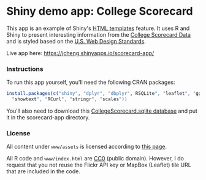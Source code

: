 # Shiny demo app: College Scorecard

This app is an example of Shiny's [HTML templates](http://shiny.rstudio.com/articles/templates.html) feature. It uses R and Shiny to present interesting information from the [College Scorecard Data](https://collegescorecard.ed.gov/data/) and is styled based on the [U.S. Web Design Standards](https://playbook.cio.gov/designstandards/).

Live app here: https://jcheng.shinyapps.io/scorecard-app/

### Instructions

To run this app yourself, you'll need the following CRAN packages:

```r
install.packages(c("shiny", "dplyr", "dbplyr", RSQLite", "leaflet", "ggplot2",
  "showtext", "RCurl", "stringr", "scales"))
```

You'll also need to download this [CollegeScorecard.sqlite database](https://www.dropbox.com/s/rw846tfjj73eqin/CollegeScorecard.sqlite?dl=0) and put it in the scorecard-app directory.

### License

All content under `www/assets` is licensed according to [this page](https://github.com/18F/web-design-standards/blob/18f-pages-staging/LICENSE.md).

All R code and `www/index.html` are [CC0](https://creativecommons.org/publicdomain/zero/1.0/) (public domain). However, I do request that you not reuse the Flickr API key or MapBox (Leaflet) tile URL that are included in the code.
